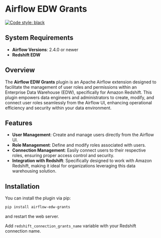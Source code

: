 # Airflow EDW Grants

[![Code style: black](https://img.shields.io/badge/code%20style-black-000000.svg)](https://github.com/psf/black)

## System Requirements

- **Airflow Versions**: 2.4.0 or newer
- **Redshift EDW**

## Overview

The **Airflow EDW Grants** plugin is an Apache Airflow extension designed to facilitate the management of user roles and permissions within an Enterprise Data Warehouse (EDW), specifically for Amazon Redshift. This plugin empowers data engineers and administrators to create, modify, and connect user roles seamlessly from the Airflow UI, enhancing operational efficiency and security within your data environment.

## Features

- **User Management**: Create and manage users directly from the Airflow UI.
- **Role Management**: Define and modify roles associated with users.
- **Connection Management**: Easily connect users to their respective roles, ensuring proper access control and security.
- **Integration with Redshift**: Specifically designed to work with Amazon Redshift, making it ideal for organizations leveraging this data warehousing solution.

## Installation

You can install the plugin via pip:

```bash
pip install airflow-edw-grants
```

and restart the web server.

Add `redshift_connection_grants_name` variable with your Redshift connection name. 


